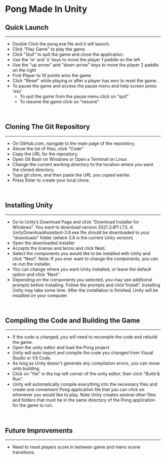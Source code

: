 # Pong Made In Unity

<!-- This is a project from Cthe University of Idaho remote campus in Coeur d'Alene, Idaho. <br />
<br />
The current release, v1.0.0 <br />
</br> -->

## Quick Launch
-------------------
- Double Click the pong.exe file and it will launch.<br />
- Click "Play Game" to play the game.<br />
- Click "Quit" to quit the game and close the application.<br />
- Use the 'w' and 's' keys to move the player 1 paddle on the left <br />
- Use the "up arrow" and "down arrow" keys to move the player 2 paddle on the right<br />
- First Player to 10 points wins the game<br />
- Click "Reset" while playing or after a player has won to reset the game.<br />
- To pause the game and access the pause menu and help screen press 'esc'<br />
  - To quit the game from the pause menu click on "quit"
  - To resume the game click on "resume" 
<br />

## Cloning The Git Repository
-------------------
- On GitHub.com, navigate to the main page of the repository.<br />
- Above the list of files, click "Code" <br />
- Copy the URL for the repository. <br />
- Open Git Bash on Windows or Open a Terminal on Linux <br />
- Change the current working directory to the location where you want the cloned directory. <br />
- Type git clone, and then paste the URL you copied earlier. <br />
- Press Enter to create your local clone. <br />
<br />

## Installing Unity
-------------------
- Go to Unity’s Download Page and click “Download Installer for Windows”. You want to download version 2021.3.8f1 LTS. A UnityDownloadAssistant-3.8.exe file should be downloaded to your "downloads" folder (where 3.8 is the current Unity version).<br />
- Open the downloaded installer <br />
- Accepts the license and terms and click Next.<br />
- Select the components you would like to be installed with Unity and       click “Next”. Note: If you ever want to change the components, you can     re-run the installer.<br />
- You can change where you want Unity installed, or leave the default       option and click “Next”.<br />
- Depending on the components you selected, you may see additional prompts    before installing. Follow the prompts and click“Install”. Installing      Unity may take some time. After the installation is finished, Unity        will be installed on your computer. <br />
<br />

## Compiling the Code and Building the Game
-------------------
- If the code is changed, you will need to recompile the code and rebuild the game. <br />
- Open the unity editor and load the Pong project
- Unity will auto import and compile the code you changed from Visual Studio or VS Code. <br />
- As long as Unity doesn't generate any compilation errors, you can move onto building. <br />
- Click on "file" in the top left corner of the unity editor, then click "Build & Run". <br />
- Unity will automatically compile everything into the necessary files and create one convenient Pong application file that you can click on whenever you would like to   play. Note Unity creates several other files and folders that must be in the same directory of the Pong application for the game to run. <br />
<br />

<!-- ## Tech Stack
-----------------
<b>Front-end Hosting: </b>AWS Amplify <br />
<b>Front-end: </b>React <br />
<b>Back-end Hosting: </b>AWS EC2 Ubuntu Virtual Machine <br />
<b>Back-end: </b>Node.js <br />
<b>MQTT Broker: </b>Eclipse Mosquitto <br />
<b>Database: </b>AWS RDS MySQL <br />
<b>Source Control: </b>GitHub <br />
<b>Project Management: </b>Trello <br />
<br /> -->



## Future Improvements
---------------------
- Need to reset players score in between game and menu scene transitions.

